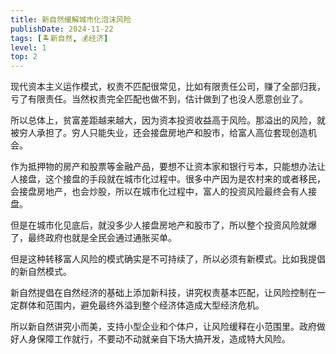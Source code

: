 ```yaml
---
title: 新自然缓解城市化泡沫风险
publishDate: 2024-11-22
tags: [🏝新自然, 💰经济]
level: 1
top: 2
---
```


现代资本主义运作模式，权责不匹配很常见，比如有限责任公司，赚了全部归我，亏了有限责任。当然权责完全匹配也做不到，估计做到了也没人愿意创业了。

所以总体上，贫富差距越来越大，因为资本投资收益高于风险。那溢出的风险，就被穷人承担了。穷人只能失业，还会接盘房地产和股市，给富人高位套现创造机会。

作为抵押物的房产和股票等金融产品，要想不让资本家和银行亏本，只能想办法让人接盘，这个接盘的手段就在城市化过程中。很多中产因为是农村来的或者移民，会接盘房地产，也会炒股，所以在城市化过程中，富人的投资风险最终会有人接盘。

但是在城市化见底后，就没多少人接盘房地产和股市了，所以整个投资风险就爆了，最终政府也就是全民会通过通胀买单。

但是这种转移富人风险的模式确实是不可持续了，所以必须有新模式。比如我提倡的新自然模式。

新自然提倡在自然经济的基础上添加新科技，讲究权责基本匹配，让风险控制在一定群体和范围内，避免最终外溢到整个经济体造成大型经济危机。

所以新自然讲究小而美，支持小型企业和个体户，让风险缓释在小范围里。政府做好人身保障工作就行，不要动不动就亲自下场大搞开发，造成特大风险。
